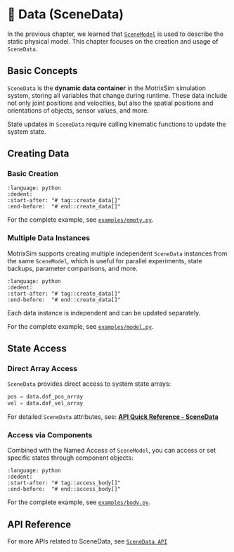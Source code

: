 # 💾 Data (SceneData)

In the previous chapter, we learned that [`SceneModel`](scene_model.md) is used to describe the static physical model. This chapter focuses on the creation and usage of `SceneData`.

## Basic Concepts

`SceneData` is the **dynamic data container** in the MotrixSim simulation system, storing all variables that change during runtime. These data include not only joint positions and velocities, but also the spatial positions and orientations of objects, sensor values, and more.

State updates in `SceneData` require calling kinematic functions to update the system state.

## Creating Data

### Basic Creation

```{literalinclude} ../../../../examples/empty.py
:language: python
:dedent:
:start-after: "# tag::create_data[]"
:end-before:  "# end::create_data[]"
```

For the complete example, see [`examples/empty.py`](../../../../examples/empty.py).

### Multiple Data Instances

MotrixSim supports creating multiple independent `SceneData` instances from the same `SceneModel`, which is useful for parallel experiments, state backups, parameter comparisons, and more.

```{literalinclude} ../../../../examples/model.py
:language: python
:dedent:
:start-after: "# tag::create_data[]"
:end-before:  "# end::create_data[]"
```

Each data instance is independent and can be updated separately.

For the complete example, see [`examples/model.py`](../../../../examples/model.py).

## State Access

### Direct Array Access

`SceneData` provides direct access to system state arrays:

```python
pos = data.dof_pos_array
vel = data.dof_vel_array
```

For detailed `SceneData` attributes, see: [**API Quick Reference - SceneData**](../../api_reference/api_quick_reference.md#scenedata-state-data)

### Access via Components

Combined with the Named Access of `SceneModel`, you can access or set specific states through component objects:

```{literalinclude} ../../../../examples/body.py
:language: python
:dedent:
:start-after: "# tag::access_body[]"
:end-before:  "# end::access_body[]"
```

For the complete example, see [`examples/body.py`](../../../../examples/body.py).

## API Reference

For more APIs related to SceneData, see [`SceneData API`]

[`SceneData API`]: motrixsim.SceneData
